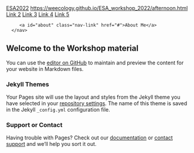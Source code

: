 
<!DOCTYPE html>
<html>
   <head>
      <meta charset="utf-8">
      <title>Lessons</title>
      <link rel="stylesheet" href="topnav.css">
   </head>
   <body>
      <nav id="topnav">
         <a id="logo" class="nav-link" href="#">ESA2022</a>
         <a class="nav-link" href="#">https://weecology.github.io/ESA_workshop_2022/afternoon.html</a>
         <a class="nav-link" href="#">Link 2</a>
         <a class="nav-link" href="#">Link 3</a>
         <a class="nav-link" href="#">Link 4</a>
         <a class="nav-link" href="#">Link 5</a>

         <a id="about" class="nav-link" href="#">About Me</a>
      </nav>
   </body>
</html>

## Welcome to the Workshop material

You can use the [editor on GitHub](https://github.com/weecology/ESA_workshop_2022/edit/gh-pages/index.md) to maintain and preview the content for your website in Markdown files.









### Jekyll Themes

Your Pages site will use the layout and styles from the Jekyll theme you have selected in your [repository settings](https://github.com/weecology/ESA_workshop_2022/settings/pages). The name of this theme is saved in the Jekyll `_config.yml` configuration file.

### Support or Contact

Having trouble with Pages? Check out our [documentation](https://docs.github.com/categories/github-pages-basics/) or [contact support](https://support.github.com/contact) and we’ll help you sort it out.
